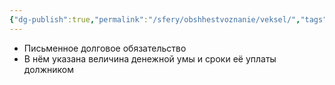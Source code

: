 ```yaml
---
{"dg-publish":true,"permalink":"/sfery/obshhestvoznanie/veksel/","tags":["Обществознание"]}
---
```


- Письменное долговое обязательство
- В нём указана величина денежной умы и сроки её уплаты должником 